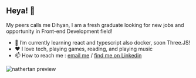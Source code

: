 ## Heya! 👋
My peers calls me Dihyan, I am a fresh graduate looking for new jobs and opportunity in Front-end Development field!

- 🔭 I’m currently learning react and typescript also docker, soon Three.JS!
- ❤️ I love tech, playing games, reading, and playing music
- 📫 How to reach me : [email me](ndihyan@gmail.com) / [find me on Linkedin](https://www.linkedin.com/in/nathanael-dihyan/)



![nathertan preview](https://github-readme-stats.vercel.app/api?username=nathertan&show_icons=true&bg_color=303446&text_color=c6d0f5&icon_color=ca9ee6&title_color=81c8be)
<!--
**nathertan/nathertan** is a ✨ _special_ ✨ repository because its `README.md` (this file) appears on your GitHub profile.

Here are some ideas to get you started:

- 🔭 I’m currently working on ...
- 🌱 I’m currently learning ...
- 👯 I’m looking to collaborate on ...
- 🤔 I’m looking for help with ...
- 💬 Ask me about ...
- 📫 How to reach me: ...
- 😄 Pronouns: ...
- ⚡ Fun fact: ...
-->
